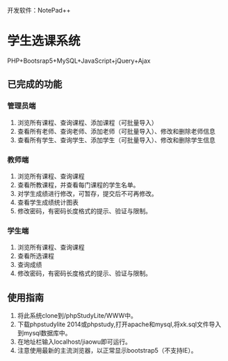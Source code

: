 开发软件：NotePad++
# 学生选课系统
PHP+Bootsrap5+MySQL+JavaScript+jQuery+Ajax
## 已完成的功能
### 管理员端
1. 浏览所有课程、查询课程、添加课程（可批量导入）
2. 查看所有老师、查询老师、添加老师（可批量导入）、修改和删除老师信息
3. 查看所有学生、查询学生、添加学生（可批量导入）、修改和删除学生信息
### 教师端
1. 浏览所有课程、查询课程
2. 查看所教课程，并查看每门课程的学生名单。
3. 对学生成绩进行修改，可暂存，提交后不可再修改。
4. 查看学生成绩统计图表
5. 修改密码，有密码长度格式的提示、验证与限制。

### 学生端
1. 浏览所有课程、查询课程
2. 查看所选课程
3. 查询成绩
4. 修改密码，有密码长度格式的提示、验证与限制。

## 使用指南
1. 将此系统clone到/phpStudyLite/WWW中。
2. 下载phpstudylite 2014或phpstudy,打开apache和mysql,将xk.sql文件导入到mysql数据库中。
3. 在地址栏输入localhost/jiaowu即可运行。
4. 注意使用最新的主流浏览器，以正常显示bootstrap5（不支持IE）。
